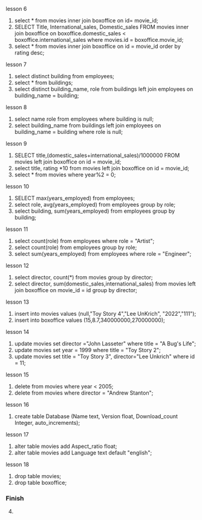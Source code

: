 




lesson 6
1. select * from movies inner join boxoffice on id= movie_id;
2. SELECT Title, International_sales, Domestic_sales FROM movies  inner join boxoffice on boxoffice.domestic_sales < boxoffice.international_sales where movies.id = boxoffice.movie_id;
3. select * from movies inner join boxoffice on id = movie_id order by rating desc;

lesson 7
1. select distinct building from employees;
2. select * from buildings;
3. select distinct building_name, role from buildings left join employees on building_name = building;

lesson 8
1. select name role from employees where building is null;
2. select building_name from buildings left join employees on building_name = building where role is null;

lesson 9
1. SELECT title,(domestic_sales+international_sales)/1000000 FROM movies left join boxoffice on id = movie_id;
2. select title, rating *10 from movies left join boxoffice on id = movie_id;
3. select * from movies where year%2 = 0;

lesson 10
1. SELECT max(years_employed) from employees;
2. select role, avg(years_employed) from employees group by role;
3. select building, sum(years_employed) from employees group by building;

lesson 11
1. select count(role) from employees where role = "Artist";
2. select count(role) from employees group by role;
3. select sum(years_employed) from employees where role = "Engineer";

lesson 12
1. select director, count(*) from movies group by director;
2. select director, sum(domestic_sales,international_sales) from movies left join boxoffice on movie_id = id group by director;

lesson 13
1. insert into movies values (null,"Toy Story 4","Lee UnKrich", "2022","111");
2. insert into boxoffice values (15,8.7,340000000,270000000);

lesson 14
1. update movies set director ="John Lasseter" where title = "A Bug's Life";
2. update movies set year = 1999 where title = "Toy Story 2";
3. update movies set title = "Toy Story 3", director="Lee Unkrich" where id = 11;

lesson 15
1. delete from movies where year < 2005;
2. delete from movies where director = "Andrew Stanton";

lesson 16
1. create table Database (Name text, Version float, Download_count Integer, auto_increments);

lesson 17
1. alter table movies add Aspect_ratio float;
2. alter table movies add Language text default "english";

lesson 18
1. drop table movies;
2. drop table boxoffice;

<h3>Finish</h3>

4. 
